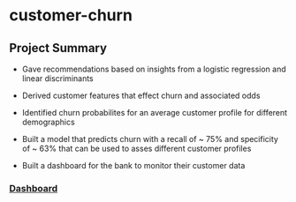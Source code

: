 # customer-churn

## Project Summary

- Gave recommendations based on insights from a logistic regression and linear discriminants

- Derived customer features that effect churn and associated odds

- Identified churn probabilites for an average customer profile for different demographics

- Built a model that predicts churn with a recall of ~ 75% and specificity of ~ 63% that can be used to asses different customer profiles

- Built a dashboard for the bank to monitor their customer data

### [Dashboard](https://public.tableau.com/app/profile/gabriele.frattini/viz/CustomerChurnAnalysis_16394869852050/Dashboard1)
